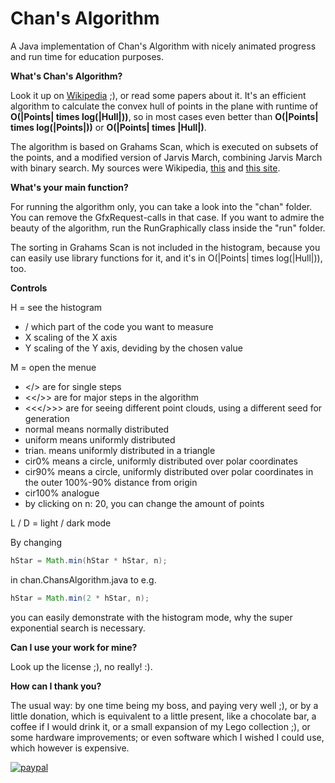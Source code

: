 # Chan's Algorithm
A Java implementation of Chan's Algorithm with nicely animated progress and run time for education purposes.

**What's Chan's Algorithm?**

Look it up on [Wikipedia](https://en.wikipedia.org/wiki/Chan%27s_algorithm) ;), or read some papers about it.
It's an efficient algorithm to calculate the convex hull of points in the plane with runtime of **O(|Points| times log(|Hull|))**, so in most cases even better than **O(|Points| times log(|Points|))** or **O(|Points| times |Hull|)**.

The algorithm is based on Grahams Scan, which is executed on subsets of the points, and a modified version of Jarvis March, combining Jarvis March with binary search.
My sources were Wikipedia, [this](https://ipfs.io/ipfs/QmXoypizjW3WknFiJnKLwHCnL72vedxjQkDDP1mXWo6uco/wiki/Chan's_algorithm.html) and [this site](http://www.wikiwand.com/en/Chan%27s_algorithm).

**What's your main function?**

For running the algorithm only, you can take a look into the "chan" folder. You can remove the GfxRequest-calls in that case.
If you want to admire the beauty of the algorithm, run the RunGraphically class inside the "run" folder.

The sorting in Grahams Scan is not included in the histogram, because you can easily use library functions for it, and it's in O(|Points| times log(|Hull|)), too.

**Controls**

H = see the histogram
 - / which part of the code you want to measure
 - X scaling of the X axis
 - Y scaling of the Y axis, deviding by the chosen value

M = open the menue
 - </> are for single steps
 - <</>> are for major steps in the algorithm
 - <<</>>> are for seeing different point clouds, using a different seed for generation
 - normal means normally distributed
 - uniform means uniformly distributed
 - trian. means uniformly distributed in a triangle
 - cir0% means a circle, uniformly distributed over polar coordinates
 - cir90% means a circle, uniformly distributed over polar coordinates in the outer 100%-90% distance from origin
 - cir100% analogue
 - by clicking on n: 20, you can change the amount of points

L / D = light / dark mode

By changing
```java
hStar = Math.min(hStar * hStar, n);
```
in chan.ChansAlgorithm.java to e.g.
```java
hStar = Math.min(2 * hStar, n);
```
you can easily demonstrate with the histogram mode, why the super exponential search is necessary.

**Can I use your work for mine?**

Look up the license ;), no really! :).

**How can I thank you?**

The usual way: by one time being my boss, and paying very well ;), or by a little donation, which is equivalent to a little present, like a chocolate bar, a coffee if I would drink it, or a small expansion of my Lego collection ;), or some hardware improvements; or even software which I wished I could use, which however is expensive.

[![paypal](https://www.paypalobjects.com/en_US/i/btn/btn_donateCC_LG.gif)](antonio-noack@gmx.de)